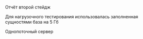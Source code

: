 Отчёт второй стейдж

Для нагрузочного тестирования использовалась заполненная сущностями база на 5 Гб

Однопоточный сервер

